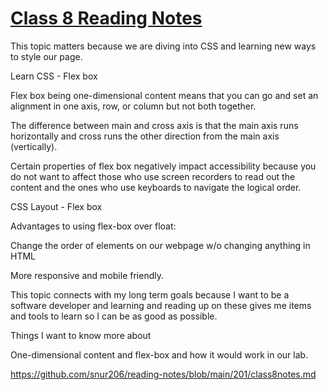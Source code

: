 # [Class 8 Reading Notes](https://github.com/snur206/reading-notes/blob/main/201/class8notes.md)

This topic matters because we are diving into CSS and learning new ways to style our page.

Learn CSS - Flex box

Flex box being one-dimensional content means that you can go and set an alignment in one axis, row, or column but not both together.

The difference between main and cross axis is that the main axis runs horizontally and cross runs the other direction from the main axis (vertically).

Certain properties of flex box negatively impact accessibility because you do not want to affect those who use screen recorders to read out the content and the ones who use keyboards to navigate the logical order.

CSS Layout - Flex box

Advantages to using flex-box over float:

Change the order of elements on our webpage w/o changing anything in HTML

More responsive and mobile friendly.

This topic connects with my long term goals because I want to be a software developer and learning and reading up on these gives me items and tools to learn so I can be as good as possible.

Things I want to know more about

One-dimensional content and flex-box and how it would work in our lab.

https://github.com/snur206/reading-notes/blob/main/201/class8notes.md
